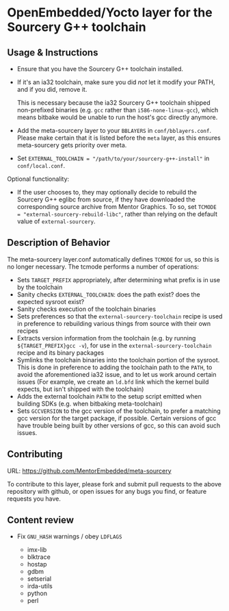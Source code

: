 OpenEmbedded/Yocto layer for the Sourcery G++ toolchain
=======================================================

Usage & Instructions
--------------------

- Ensure that you have the Sourcery G++ toolchain installed.
- If it's an ia32 toolchain, make sure you did *not* let it modify your PATH,
  and if you did, remove it.

  This is necessary because the ia32 Sourcery G++ toolchain
  shipped non-prefixed binaries (e.g. `gcc` rather than `i586-none-linux-gcc`), which
  means bitbake would be unable to run the host's gcc directly anymore.
- Add the meta-sourcery layer to your `BBLAYERS` in `conf/bblayers.conf`. Please make
  certain that it is listed before the `meta` layer, as this ensures meta-sourcery gets
  priority over meta.
- Set `EXTERNAL_TOOLCHAIN = "/path/to/your/sourcery-g++-install"` in `conf/local.conf`.

Optional functionality:

- If the user chooses to, they may optionally decide to rebuild the Sourcery G++ eglibc
  from source, if they have downloaded the corresponding source archive from Mentor
  Graphics. To so, set `TCMODE = "external-sourcery-rebuild-libc"`, rather than relying
  on the default value of `external-sourcery`.

Description of Behavior
-----------------------

The meta-sourcery layer.conf automatically defines `TCMODE` for us, so this is no longer
necessary.  The tcmode performs a number of operations:

- Sets `TARGET_PREFIX` appropriately, after determining what prefix is in use by the toolchain
- Sanity checks `EXTERNAL_TOOLCHAIN`: does the path exist? does the expected sysroot exist?
- Sanity checks execution of the toolchain binaries
- Sets preferences so that the `external-sourcery-toolchain` recipe is used in preference
  to rebuilding various things from source with their own recipes
- Extracts version information from the toolchain (e.g. by running `${TARGET_PREFIX}gcc -v`),
  for use in the `external-sourcery-toolchain` recipe and its binary packages
- Symlinks the toolchain binaries into the toolchain portion of the sysroot. This is done
  in preference to adding the toolchain path to the `PATH`, to avoid the aforementioned
  ia32 issue, and to let us work around certain issues (For example, we create an `ld.bfd`
  link which the kernel build expects, but isn't shipped with the toolchain)
- Adds the external toolchain `PATH` to the setup script emitted when building SDKs (e.g.
  when bitbaking meta-toolchain)
- Sets `GCCVERSION` to the gcc version of the toolchain, to prefer a matching gcc version for
  the target package, if possible. Certain versions of gcc have trouble being built by other
  versions of gcc, so this can avoid such issues.

Contributing
------------

URL: https://github.com/MentorEmbedded/meta-sourcery

To contribute to this layer, please fork and submit pull requests to the above
repository with github, or open issues for any bugs you find, or feature
requests you have.

Content review
--------------

- Fix `GNU_HASH` warnings / obey `LDFLAGS`

    - imx-lib
    - blktrace
    - hostap
    - gdbm
    - setserial
    - irda-utils
    - python
    - perl
